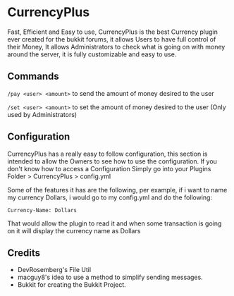 CurrencyPlus
===========

Fast, Efficient and Easy to use, CurrencyPlus is the best Currency plugin ever created for the bukkit forums, it allows Users to have full control of their Money, It allows Administrators to check what is going on with money around the server, it is fully customizable and easy to use.

Commands
------

`/pay <user> <amount>` to send the amount of money desired to the user

`/set <user> <amount>` to set the amount of money desired to the user (Only used by Administrators)

Configuration
------

CurrencyPlus has a really easy to follow configuration, this section is intended to allow the Owners to see how to use the configuration.
If you don't know how to access a Configuration Simply go into your Plugins Folder > CurrencyPlus > config.yml

Some of the features it has are the following, per example, if i want to name my currency Dollars, i would go to my config.yml and do the following:

`Currency-Name: Dollars`

That would allow the plugin to read it and  when some transaction is going on it will display the currency name as Dollars

Credits
------
- DevRosemberg's File Util
- macguy8's idea to use a method to simplify sending messages.
- Bukkit for creating the Bukkit Project.
